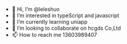 - 👋 Hi, I’m @leleshuo
- 👀 I’m interested in typeScript and javascript
- 🌱 I’m currently learning uniapp
- 💞️ I’m looking to collaborate on hcgds Co,Ltd
- 📫 How to reach me 13603989407

<!---
leleshuo/leleshuo is a ✨ special ✨ repository because its `README.md` (this file) appears on your GitHub profile.
You can click the Preview link to take a look at your changes.
--->
